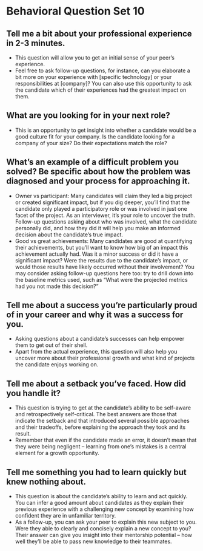 # Behavioral Question Set 10

## Tell me a bit about your professional experience in 2-3 minutes.

* This question will allow you to get an initial sense of your peer’s experience.
* Feel free to ask follow-up questions, for instance, can you elaborate a bit more on your experience with [specific technology] or your responsibilities at [company]? You can also use this opportunity to ask the candidate which of their experiences had the greatest impact on them.

## What are you looking for in your next role?

* This is an opportunity to get insight into whether a candidate would be a good culture fit for your company. Is the candidate looking for a company of your size? Do their expectations match the role?

## What’s an example of a difficult problem you solved? Be specific about how the problem was diagnosed and your process for approaching it.

* Owner vs participant: Many candidates will claim they led a big project or created significant impact, but if you dig deeper, you’ll find that the candidate only played a participatory role or was involved in just one facet of the project. As an interviewer, it’s your role to uncover the truth. Follow-up questions asking about who was involved, what the candidate personally did, and how they did it will help you make an informed decision about the candidate’s true impact.
* Good vs great achievements: Many candidates are good at quantifying their achievements, but you’ll want to know how big of an impact this achievement actually had. Was it a minor success or did it have a significant impact? Were the results due to the candidate’s impact, or would those results have likely occurred without their involvement? You may consider asking follow-up questions here too: try to drill down into the baseline metrics used, such as “What were the projected metrics had you not made this decision?”

## Tell me about a success you’re particularly proud of in your career and why it was a success for you.

* Asking questions about a candidate’s successes can help empower them to get out of their shell.
* Apart from the actual experience, this question will also help you uncover more about their professional growth and what kind of projects the candidate enjoys working on.

## Tell me about a setback you’ve faced. How did you handle it?

* This question is trying to get at the candidate’s ability to be self-aware and retrospectively self-critical. The best answers are those that indicate the setback and that introduced several possible approaches and their tradeoffs, before explaining the approach they took and its result.
* Remember that even if the candidate made an error, it doesn’t mean that they were being negligent – learning from one’s mistakes is a central element for a growth opportunity.

## Tell me something you had to learn quickly but knew nothing about.

* This question is about the candidate’s ability to learn and act quickly. You can infer a good amount about candidates as they explain their previous experience with a challenging new concept by examining how confident they are in unfamiliar territory.
* As a follow-up, you can ask your peer to explain this new subject to you. Were they able to clearly and concisely explain a new concept to you? Their answer can give you insight into their mentorship potential – how well they’ll be able to pass new knowledge to their teammates.
